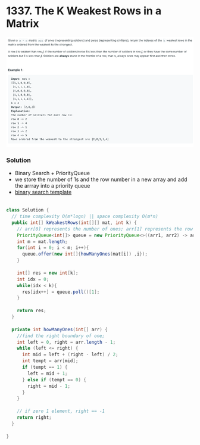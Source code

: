 # 1337. The K Weakest Rows in a Matrix

![1337%20The%20K%20Weakest%20Rows%20in%20a%20Matrix%20c61b995cc904405281ed53791e112dc7/Untitled.png](1337%20The%20K%20Weakest%20Rows%20in%20a%20Matrix%20c61b995cc904405281ed53791e112dc7/Untitled.png)

### Solution

- Binary Search + PriorityQueue
- we store the number of 1s and the row number  in a new array and add the arrray into a priority queue
- [binary search template](https://github.com/MarekZhang/Leetcode-My-Solutions/tree/master/Binary-Search)

```java

class Solution {
  // time complexity O(m*logn) || space complexity O(m*n)
  public int[] kWeakestRows(int[][] mat, int k) {
    // arr[0] represents the number of ones; arr[1] represents the row number
    PriorityQueue<int[]> queue = new PriorityQueue<>((arr1, arr2) -> arr1[0] != arr2[0] ? arr1[0] - arr2[0] : arr1[1] - arr2[1]);
    int m = mat.length;
    for(int i = 0; i < m; i++){
      queue.offer(new int[]{howManyOnes(mat[i]) ,i});
    }

    int[] res = new int[k];
    int idx = 0;
    while(idx < k){
      res[idx++] = queue.poll()[1];
    }

    return res;
  }

  private int howManyOnes(int[] arr) {
    //find the right boundary of one;
    int left = 0, right = arr.length - 1;
    while (left <= right) {
      int mid = left + (right - left) / 2;
      int tempt = arr[mid];
      if (tempt == 1) {
        left = mid + 1;
      } else if (tempt == 0) {
        right = mid - 1;
      }
    }
    
    // if zero 1 element, right == -1
    return right;
  }

}
```
